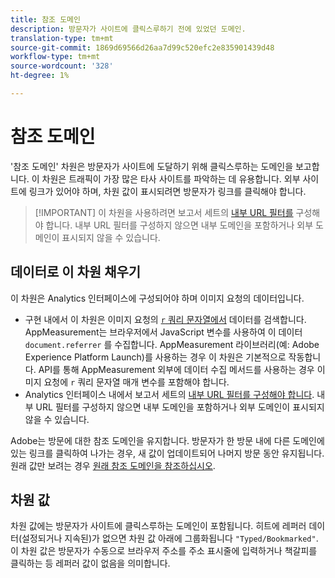 ```yaml
---
title: 참조 도메인
description: 방문자가 사이트에 클릭스루하기 전에 있었던 도메인.
translation-type: tm+mt
source-git-commit: 1869d69566d26aa7d99c520efc2e835901439d48
workflow-type: tm+mt
source-wordcount: '328'
ht-degree: 1%

---
```



# 참조 도메인

&#39;참조 도메인&#39; 차원은 방문자가 사이트에 도달하기 위해 클릭스루하는 도메인을 보고합니다. 이 차원은 트래픽이 가장 많은 타사 사이트를 파악하는 데 유용합니다. 외부 사이트에 링크가 있어야 하며, 차원 값이 표시되려면 방문자가 링크를 클릭해야 합니다.

>[!IMPORTANT] 이 차원을 사용하려면 보고서 세트의 [내부 URL 필터를](/help/admin/admin/internal-url-filter-admin.md) 구성해야 합니다. 내부 URL 필터를 구성하지 않으면 내부 도메인을 포함하거나 외부 도메인이 표시되지 않을 수 있습니다.

## 데이터로 이 차원 채우기

이 차원은 Analytics 인터페이스에 구성되어야 하며 이미지 요청의 데이터입니다.

* 구현 내에서 이 차원은 이미지 요청의 [`r` 쿼리 문자열에서](/help/implement/validate/query-parameters.md) 데이터를 검색합니다. AppMeasurement는 브라우저에서 JavaScript 변수를 사용하여 이 데이터 `document.referrer` 를 수집합니다. AppMeasurement 라이브러리(예: Adobe Experience Platform Launch)를 사용하는 경우 이 차원은 기본적으로 작동합니다. API를 통해 AppMeasurement 외부에 데이터 수집 메서드를 사용하는 경우 이미지 요청에 `r` 쿼리 문자열 매개 변수를 포함해야 합니다.
* Analytics 인터페이스 내에서 보고서 세트의 [내부 URL 필터를 구성해야 합니다](/help/admin/admin/internal-url-filter-admin.md). 내부 URL 필터를 구성하지 않으면 내부 도메인을 포함하거나 외부 도메인이 표시되지 않을 수 있습니다.

Adobe는 방문에 대한 참조 도메인을 유지합니다. 방문자가 한 방문 내에 다른 도메인에 있는 링크를 클릭하여 나가는 경우, 새 값이 업데이트되어 나머지 방문 동안 유지됩니다. 원래 값만 보려는 경우 [원래 참조 도메인을 참조하십시오](original-referring-domain.md).

## 차원 값

차원 값에는 방문자가 사이트에 클릭스루하는 도메인이 포함됩니다. 히트에 레퍼러 데이터(설정되거나 지속된)가 없으면 차원 값 아래에 그룹화됩니다 `"Typed/Bookmarked"`. 이 차원 값은 방문자가 수동으로 브라우저 주소를 주소 표시줄에 입력하거나 책갈피를 클릭하는 등 레퍼러 값이 없음을 의미합니다.
